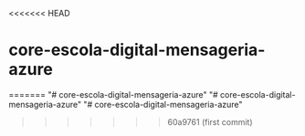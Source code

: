 <<<<<<< HEAD
# core-escola-digital-mensageria-azure
=======
"# core-escola-digital-mensageria-azure" 
"# core-escola-digital-mensageria-azure" 
"# core-escola-digital-mensageria-azure" 
>>>>>>> 60a9761 (first commit)
